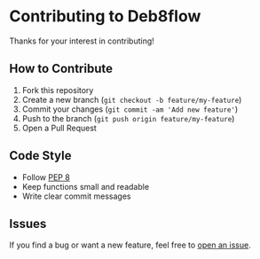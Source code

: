 # Contributing to Deb8flow

Thanks for your interest in contributing!

## How to Contribute

1. Fork this repository
2. Create a new branch (`git checkout -b feature/my-feature`)
3. Commit your changes (`git commit -am 'Add new feature'`)
4. Push to the branch (`git push origin feature/my-feature`)
5. Open a Pull Request

## Code Style

- Follow [PEP 8](https://peps.python.org/pep-0008/)
- Keep functions small and readable
- Write clear commit messages

## Issues

If you find a bug or want a new feature, feel free to [open an issue](https://github.com/iason-solomos/Deb8flow/issues).
